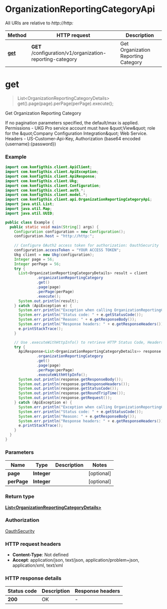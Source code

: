 # OrganizationReportingCategoryApi

All URIs are relative to *http://http:*

| Method | HTTP request | Description |
|------------- | ------------- | -------------|
| [**get**](OrganizationReportingCategoryApi.md#get) | **GET** /configuration/v1/organization-reporting-category | Get Organization Reporting Category |


<a name="get"></a>
# **get**
> List&lt;OrganizationReportingCategoryDetails&gt; get().page(page).perPage(perPage).execute();

Get Organization Reporting Category

If no pagination parameters specified, the default/max is applied. Permissions - UKG Pro service account must have \&quot;View\&quot; role for the \&quot;Company Configuration Integration\&quot; Web Service. Headers - US-Customer-Api-Key, Authorization (base64 encoded {username}:{password}) 

### Example
```java
import com.konfigthis.client.ApiClient;
import com.konfigthis.client.ApiException;
import com.konfigthis.client.ApiResponse;
import com.konfigthis.client.Ukg;
import com.konfigthis.client.Configuration;
import com.konfigthis.client.auth.*;
import com.konfigthis.client.model.*;
import com.konfigthis.client.api.OrganizationReportingCategoryApi;
import java.util.List;
import java.util.Map;
import java.util.UUID;

public class Example {
  public static void main(String[] args) {
    Configuration configuration = new Configuration();
    configuration.host = "http://http:";
    
    // Configure OAuth2 access token for authorization: OauthSecurity
    configuration.accessToken = "YOUR ACCESS TOKEN";
    Ukg client = new Ukg(configuration);
    Integer page = 56;
    Integer perPage = 56;
    try {
      List<OrganizationReportingCategoryDetails> result = client
              .organizationReportingCategory
              .get()
              .page(page)
              .perPage(perPage)
              .execute();
      System.out.println(result);
    } catch (ApiException e) {
      System.err.println("Exception when calling OrganizationReportingCategoryApi#get");
      System.err.println("Status code: " + e.getStatusCode());
      System.err.println("Reason: " + e.getResponseBody());
      System.err.println("Response headers: " + e.getResponseHeaders());
      e.printStackTrace();
    }

    // Use .executeWithHttpInfo() to retrieve HTTP Status Code, Headers and Request
    try {
      ApiResponse<List<OrganizationReportingCategoryDetails>> response = client
              .organizationReportingCategory
              .get()
              .page(page)
              .perPage(perPage)
              .executeWithHttpInfo();
      System.out.println(response.getResponseBody());
      System.out.println(response.getResponseHeaders());
      System.out.println(response.getStatusCode());
      System.out.println(response.getRoundTripTime());
      System.out.println(response.getRequest());
    } catch (ApiException e) {
      System.err.println("Exception when calling OrganizationReportingCategoryApi#get");
      System.err.println("Status code: " + e.getStatusCode());
      System.err.println("Reason: " + e.getResponseBody());
      System.err.println("Response headers: " + e.getResponseHeaders());
      e.printStackTrace();
    }
  }
}

```

### Parameters

| Name | Type | Description  | Notes |
|------------- | ------------- | ------------- | -------------|
| **page** | **Integer**|  | [optional] |
| **perPage** | **Integer**|  | [optional] |

### Return type

[**List&lt;OrganizationReportingCategoryDetails&gt;**](OrganizationReportingCategoryDetails.md)

### Authorization

[OauthSecurity](../README.md#OauthSecurity)

### HTTP request headers

 - **Content-Type**: Not defined
 - **Accept**: application/json, text/json, application/problem+json, application/xml, text/xml

### HTTP response details
| Status code | Description | Response headers |
|-------------|-------------|------------------|
| **200** | OK |  -  |

